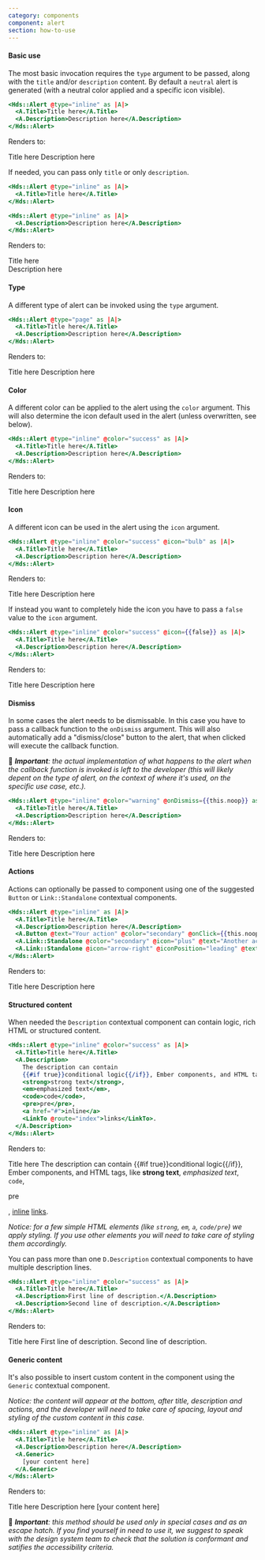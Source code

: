 ```yaml
---
category: components
component: alert
section: how-to-use
---
```


#### Basic use

The most basic invocation requires the `type` argument to be passed, along with the `title` and/or `description` content. By default a `neutral` alert is generated (with a neutral color applied and a specific icon visible).

```handlebars
<Hds::Alert @type="inline" as |A|>
  <A.Title>Title here</A.Title>
  <A.Description>Description here</A.Description>
</Hds::Alert>
```

Renders to:

Title here Description here

If needed, you can pass only `title` or only `description`.

```handlebars
<Hds::Alert @type="inline" as |A|>
  <A.Title>Title here</A.Title>
</Hds::Alert>
```

```handlebars
<Hds::Alert @type="inline" as |A|>
  <A.Description>Description here</A.Description>
</Hds::Alert>
```

Renders to:

Title here  
Description here

#### Type

A different type of alert can be invoked using the `type` argument.

```handlebars
<Hds::Alert @type="page" as |A|>
  <A.Title>Title here</A.Title>
  <A.Description>Description here</A.Description>
</Hds::Alert>
```

Renders to:

Title here Description here

#### Color

A different color can be applied to the alert using the `color` argument. This will also determine the icon default used in the alert (unless overwritten, see below).

```handlebars
<Hds::Alert @type="inline" @color="success" as |A|>
  <A.Title>Title here</A.Title>
  <A.Description>Description here</A.Description>
</Hds::Alert>
```

Renders to:

Title here Description here

#### Icon

A different icon can be used in the alert using the `icon` argument.

```handlebars
<Hds::Alert @type="inline" @color="success" @icon="bulb" as |A|>
  <A.Title>Title here</A.Title>
  <A.Description>Description here</A.Description>
</Hds::Alert>
```

Renders to:

Title here Description here

If instead you want to completely hide the icon you have to pass a `false` value to the `icon` argument.

```handlebars
<Hds::Alert @type="inline" @color="success" @icon={{false}} as |A|>
  <A.Title>Title here</A.Title>
  <A.Description>Description here</A.Description>
</Hds::Alert>
```

Renders to:

Title here Description here

#### Dismiss

In some cases the alert needs to be dismissable. In this case you have to pass a callback function to the `onDismiss` argument. This will also automatically add a "dismiss/close" button to the alert, that when clicked will execute the callback function.

🚨 _**Important**: the actual implementation of what happens to the alert when the callback function is invoked is left to the developer (this will likely depent on the type of alert, on the context of where it's used, on the specific use case, etc.)._

```handlebars
<Hds::Alert @type="inline" @color="warning" @onDismiss={{this.noop}} as |A|>
  <A.Title>Title here</A.Title>
  <A.Description>Description here</A.Description>
</Hds::Alert>
```

Renders to:

Title here Description here

#### Actions

Actions can optionally be passed to component using one of the suggested `Button` or `Link::Standalone` contextual components.

```handlebars
<Hds::Alert @type="inline" as |A|>
  <A.Title>Title here</A.Title>
  <A.Description>Description here</A.Description>
  <A.Button @text="Your action" @color="secondary" @onClick={{this.noop}} />
  <A.Link::Standalone @color="secondary" @icon="plus" @text="Another action" @route="..." />
  <A.Link::Standalone @icon="arrow-right" @iconPosition="leading" @text="Another action" @href="#" />
</Hds::Alert>
```

Renders to:

Title here Description here

#### Structured content

When needed the `Description` contextual component can contain logic, rich HTML or structured content.

```handlebars
<Hds::Alert @type="inline" @color="success" as |A|>
  <A.Title>Title here</A.Title>
  <A.Description>
    The description can contain
    {{#if true}}conditional logic{{/if}}, Ember components, and HTML tags, like
    <strong>strong text</strong>,
    <em>emphasized text</em>,
    <code>code</code>,
    <pre>pre</pre>,
    <a href="#">inline</a>
    <LinkTo @route="index">links</LinkTo>.
  </A.Description>
</Hds::Alert>
```

Renders to:

Title here The description can contain {{#if true}}conditional logic{{/if}}, Ember components, and HTML tags, like **strong text**, _emphasized text_, `code`,

pre

, [inline](#) [links](/).

_Notice: for a few simple HTML elements (like `strong`, `em`, `a`, `code/pre`) we apply styling. If you use other elements you will need to take care of styling them accordingly._

You can pass more than one `D.Description` contextual components to have multiple description lines.

```handlebars
<Hds::Alert @type="inline" @color="success" as |A|>
  <A.Title>Title here</A.Title>
  <A.Description>First line of description.</A.Description>
  <A.Description>Second line of description.</A.Description>
</Hds::Alert>
```

Renders to:

Title here First line of description. Second line of description.

#### Generic content

It's also possible to insert custom content in the component using the `Generic` contextual component.

_Notice: the content will appear at the bottom, after title, description and actions, and the developer will need to take care of spacing, layout and styling of the custom content in this case._

```handlebars
<Hds::Alert @type="inline" as |A|>
  <A.Title>Title here</A.Title>
  <A.Description>Description here</A.Description>
  <A.Generic>
    [your content here]
  </A.Generic>
</Hds::Alert>
```

Renders to:

Title here Description here \[your content here\]

🚨 _**Important**: this method should be used only in special cases and as an escape hatch. If you find yourself in need to use it, we suggest to speak with the design system team to check that the solution is conformant and satifies the accessibility criteria._